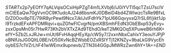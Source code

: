 $START$x2p7yEOfY7qALVqisOCxiHpPZgT4m1LXVbj6/iJ0iYVTl5qcTZsU7scIVmCtEEaQw70gVvnOC9K1udcAJ24d6bsmKJ0DBeiD4bd4ZWIwzcTsRe9BfxLD/Z0Oov8pTE/79iR8yrPewI9Ncx7JklJvIFdhYk71pU66GqvyxsQ7rSL6f/jikt1Jpl9TrzkdEFxAPFDMRqvi+quZGfwFlCvgrN/pmXBSmhFEdN3ObEBxp53yEvy+zxxOpsMn05r7HwR73Kh2bVXTxZAd9TEhdO/keT2MKQOq5XPuweB6rh6K+efY+5Zb2LxJRJw+mUt/6FvHAqqHEyXp/cWSy7/2xxnNbxCahIxY3eouYJPjPoBNIfJsJG0QltL0BE/vD50XvNcBZWsbEOZxRSIYTj12KNZy+9baLkG9VycEhoybES7c1VZrLhF41wWEmx9upnevb/ZTN3Ii4GGpJMWRzZwn6hY+1A==$END$